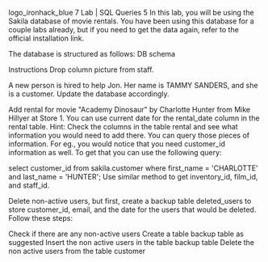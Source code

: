 logo_ironhack_blue 7
Lab | SQL Queries 5
In this lab, you will be using the Sakila database of movie rentals. You have been using this database for a couple labs already, but if you need to get the data again, refer to the official installation link.

The database is structured as follows: DB schema




Instructions
Drop column picture from staff.

A new person is hired to help Jon. Her name is TAMMY SANDERS, and she is a customer. Update the database accordingly.

Add rental for movie "Academy Dinosaur" by Charlotte Hunter from Mike Hillyer at Store 1. You can use current date for the rental_date column in the rental table. Hint: Check the columns in the table rental and see what information you would need to add there. You can query those pieces of information. For eg., you would notice that you need customer_id information as well. To get that you can use the following query:

select customer_id from sakila.customer
where first_name = 'CHARLOTTE' and last_name = 'HUNTER';
Use similar method to get inventory_id, film_id, and staff_id.

Delete non-active users, but first, create a backup table deleted_users to store customer_id, email, and the date for the users that would be deleted. Follow these steps:

Check if there are any non-active users
Create a table backup table as suggested
Insert the non active users in the table backup table
Delete the non active users from the table customer
